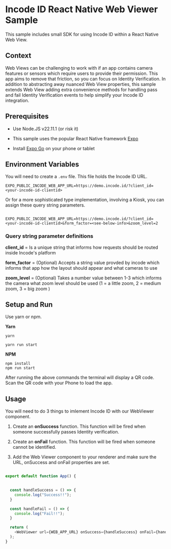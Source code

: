 # Incode ID React Native Web Viewer Sample

This sample includes small SDK for using Incode ID within a React Native Web View. 


## Context

Web Views can be challenging to work with if an app contains camera features or sensors which require users to provide their permission. This app aims to remove that friction, so you can focus on Identity Verification. In addition to abstracting away nuanced Web View properties, this sample extends Web View adding extra convenience methods for handling pass and fail Identity Verification events to help simplify your Incode ID integration.

## Prerequisites

* Use Node.JS v22.11.1 (or risk it)

* This sample uses the popular React Native framework [Expo](https://expo.dev)  

* Install [Expo Go](https://expo.dev/go) on your phone or tablet


## Environment Variables

You will need to create a ```.env``` file.  This file holds the Incode ID URL.

```
EXPO_PUBLIC_INCODE_WEB_APP_URL=https://demo.incode.id/?client_id=<your-incode-id-clientid>

```

Or for a more sophisticated type implementation, involving a Kiosk, you can assign these query string parameters.

```

EXPO_PUBLIC_INCODE_WEB_APP_URL=https://demo.incode.id/?client_id=<your-incode-id-clientid>&form_factor=<see-below-info>&zoom_level=2

```

### Query string parameter definitions

__client_id__ = Is a unique string that informs how requests should be routed inside Incode's platform

__form_factor__ = (Optional) Accepts a string value provded by incode which informs that app how the layout should appear and what cameras to use

__zoom_level__ = (Optional) Takes a number value between 1-3 which informs the camera what zoom level should be used (1 = a little zoom, 2 = medium zoom, 3 = big zoom ) 



## Setup and Run

Use yarn or npm. 

__Yarn__

```
yarn

yarn run start

```

__NPM__

```
npm install
npm run start
```

After running the above commands the terminal will display a QR code.  Scan the QR code with your Phone to load the app.


## Usage

You will need to do 3 things to imlement Incode ID with our WebViewer component.


1.  Create an __onSuccess__ function.  This function will be fired when someone successfully passes Identity verification.

2. Create an __onFail__ function.   This function will be fired when someone cannot be identified.

3. Add the Web Viewer component to your renderer and make sure the URL, onSuccess and onFail properties are set.



```js

export default function App() {

  
  const handleSuccess = () => {
    console.log("Success!!");
  }

  const handleFail = () => {
    console.log("Fail!!");
  }

  return (
    <WebViewer url={WEB_APP_URL} onSuccess={handleSuccess} onFail={handleFail} />
  );
}

```
